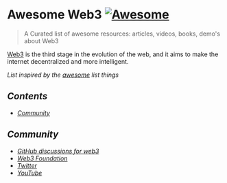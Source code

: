 # Awesome Web3 [![Awesome][awesome-src]][awesome-href]

> A Curated list of awesome resources: articles, videos, books, demo's about Web3

[Web3](https://github.com/cloudinary) is the third stage in the evolution of the web, and it aims to make the internet decentralized and more intelligent.


<i>List<i/> inspired by the [awesome](https://github.com/sindresorhus/awesome) list things

## Contents
- [Community](#community)


## Community

- [GitHub discussions for web3](https://github.com/search?q=web3&type=discussions)
- [Web3 Foundation](https://web3.foundation/)
- [Twitter](https://twitter.com/search?q=web3&src=typed_query&f=user)
- [YouTube](https://www.youtube.com/results?search_query=web3)



[awesome-src]: https://cdn.rawgit.com/sindresorhus/awesome/d7305f38d29fed78fa85652e3a63e154dd8e8829/media/badge.svg
[awesome-href]: https://github.com/sindresorhus/awesome